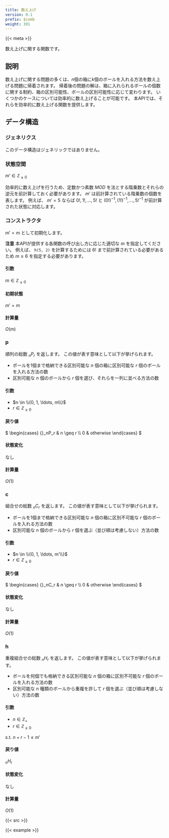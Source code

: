 ```yaml
---
title: 数え上げ
version: 0.1
prefix: $comb
weight: 301
---
```


{{< meta >}}

数え上げに関する関数です。

## 説明
数え上げに関する問題の多くは、$n$個の箱に$k$個のボールを入れる方法を数え上げる問題に帰着されます。
帰着後の問題の解は、箱に入れられるボールの個数に関する制約、箱の区別可能性、ボールの区別可能性に応じて変わります。
いくつかのケースについては効率的に数え上げることが可能です。
本APIでは、それらを効率的に数え上げる関数を提供します。

## データ構造

### ジェネリクス
このデータ構造はジェネリックではありません。

### 状態空間
$m' \in \mathbb{Z}_{\geq 0}$

効率的に数え上げを行うため、定数かつ素数 $MOD$ を法とする階乗数とそれらの逆元を前計算しておく必要があります。
$m'$ は前計算されている階乗数の個数を表します。
例えば、 $m' = 5$ ならば $0!, 1!, \ldots, 5!$ と $(0!)^{-1}, (1!)^{-1}, \ldots, 5!^{-1}$ が前計算された状態に対応します。

### コンストラクタ
$m' = m$ として初期化します。

**注意** 本APIが提供する各関数の呼び出し方に応じた適切な $m$ を指定してください。
例えば、 `h(5, 2)` を計算するためには $6!$ まで前計算されている必要があるため $m \geq 6$ を指定する必要があります。

#### 引数
$m \in \mathbb{Z}_{\geq 0}$

#### 初期状態
$m' = m$

#### 計算量
$O(m)$

### p
順列の総数 ${}_nP_r$ を返します。
この値が表す意味として以下が挙げられます。
- ボールを1個まで格納できる区別可能な $n$ 個の箱に区別可能な $r$ 個のボールを入れる方法の数
- 区別可能な $n$ 個のボールから $r$ 個を選び、それらを一列に並べる方法の数

#### 引数
- $n \in \\{0, 1, \ldots, m\\}$
- $r \in \mathbb{Z}_{\geq 0}$

#### 戻り値
$
\begin{cases}
{}_nP_r & n \geq r \\\\
0 & otherwise
\end{cases}
$

#### 状態変化
なし

#### 計算量
$O(1)$

### c
組合せの総数 ${}_nC_r$ を返します。
この値が表す意味として以下が挙げられます。
- ボールを1個まで格納できる区別可能な $n$ 個の箱に区別不可能な $r$ 個のボールを入れる方法の数
- 区別可能な $n$ 個のボールから $r$ 個を選ぶ（並び順は考慮しない）方法の数

####  引数
- $n \in \\{0, 1, \ldots, m'\\}$
- $r \in \mathbb{Z}_{\geq 0}$

#### 戻り値
$
\begin{cases}
{}_nC_r & n \geq r \\\\
0 & otherwise
\end{cases}
$

#### 状態変化
なし

#### 計算量
$O(1)$

### h
重複組合せの総数 ${}_nH_r$ を返します。
この値が表す意味として以下が挙げられます。
- ボールを何個でも格納できる区別可能な $n$ 個の箱に区別不可能な $r$ 個のボールを入れる方法の数
- 区別可能な $n$ 種類のボールから重複を許して $r$ 個を選ぶ（並び順は考慮しない）方法の数

#### 引数
- $n \in \mathbb{Z}_{+}$
- $r \in \mathbb{Z}_{\geq 0}$

s.t. $n + r - 1 \leq m'$

#### 戻り値
${}_nH_r$

#### 状態変化
なし

#### 計算量
$O(1)$

{{< src >}}

{{< example >}}
